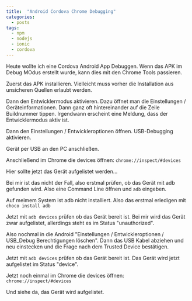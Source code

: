 ```yaml
---
title:  "Android Cordova Chrome Debugging"
categories:
  - posts
tags:
  - npm
  - nodejs
  - ionic
  - cordova
---
```


Heute wollte ich eine Cordova Android App Debuggen. Wenn das APK im Debug MOdus erstellt wurde, kann dies mit den Chrome Tools passieren.

Zuerst das APK installieren. Vielleicht muss vorher die Installation aus unsicheren Quellen erlaubt werden.

Dann den Entwicklermodus aktivieren. Dazu öffnet man die Einstellungen / Geräteinformationen. Dann ganz oft hintereinander auf die Zeile Buildnummer tippen. Irgendwann erscheint eine Meldung, dass der Entwicklermodus aktiv ist.

Dann den Einstellungen / Entwickleroptionen öffnen. USB-Debugging aktivieren.

Gerät per USB an den PC anschließen.

Anschließend im Chrome die devices öffnen: ```chrome://inspect/#devices```

Hier sollte jetzt das Gerät aufgelistet werden...

Bei mir ist das nicht der Fall, also erstmal prüfen, ob das Gerät mit adb gefunden wird.
Also eine Command Line öffnen und ```adb``` eingeben.

Auf meimem System ist adb nicht installiert. Also das erstmal erledigen mit ```choco install adb```

Jetzt mit  ```adb devices``` prüfen ob das Gerät bereit ist. Bei mir wird das Gerät zwar aufgelistet, allerdings steht es im Status "unauthorized".

Also nochmal in die Android "Einstellungen / Entwickleroptionen / USB_Debug Berechtigungen löschen". Dann das USB Kabel abziehen und neu einstecken und die Frage nach dem Trusted Device bestätigen.

Jetzt mit  ```adb devices``` prüfen ob das Gerät bereit ist. Das Gerät wird jetzt aufgelistet im Status "device".

Jetzt noch einmal im Chrome die devices öffnen: ```chrome://inspect/#devices```

Und siehe da, das Gerät wird aufgelistet.
